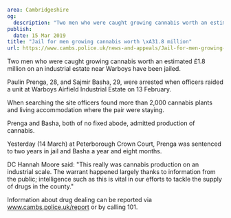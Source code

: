 ```yaml
area: Cambridgeshire
og:
  description: "Two men who were caught growing cannabis worth an estimated \xA31.8 million on an industrial estate near Warboys have been jailed."
publish:
  date: 15 Mar 2019
title: "Jail for men growing cannabis worth \xA31.8 million"
url: https://www.cambs.police.uk/news-and-appeals/Jail-for-men-growing-cannabis
```

Two men who were caught growing cannabis worth an estimated £1.8 million on an industrial estate near Warboys have been jailed.

Paulin Prenga, 28, and Sajmir Basha, 29, were arrested when officers raided a unit at Warboys Airfield Industrial Estate on 13 February.

When searching the site officers found more than 2,000 cannabis plants and living accommodation where the pair were staying.

Prenga and Basha, both of no fixed abode, admitted production of cannabis.

Yesterday (14 March) at Peterborough Crown Court, Prenga was sentenced to two years in jail and Basha a year and eight months.

DC Hannah Moore said: "This really was cannabis production on an industrial scale. The warrant happened largely thanks to information from the public; intelligence such as this is vital in our efforts to tackle the supply of drugs in the county."

Information about drug dealing can be reported via www.cambs.police.uk/report or by calling 101.
